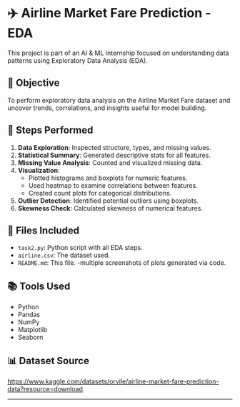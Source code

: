 # ✈️ Airline Market Fare Prediction - EDA

This project is part of an AI & ML internship focused on understanding data patterns using Exploratory Data Analysis (EDA).

## 📌 Objective
To perform exploratory data analysis on the Airline Market Fare dataset and uncover trends, correlations, and insights useful for model building.

## 🔧 Steps Performed
1. **Data Exploration**: Inspected structure, types, and missing values.
2. **Statistical Summary**: Generated descriptive stats for all features.
3. **Missing Value Analysis**: Counted and visualized missing data.
4. **Visualization**:
   - Plotted histograms and boxplots for numeric features.
   - Used heatmap to examine correlations between features.
   - Created count plots for categorical distributions.
5. **Outlier Detection**: Identified potential outliers using boxplots.
6. **Skewness Check**: Calculated skewness of numerical features.

## 📁 Files Included
- `task2.py`: Python script with all EDA steps.
- `airline.csv`: The dataset used.
- `README.md`: This file.
-multiple screenshots of plots generated via code.

## 📚 Tools Used
- Python
- Pandas
- NumPy
- Matplotlib
- Seaborn

## 📊 Dataset Source
https://www.kaggle.com/datasets/orvile/airline-market-fare-prediction-data?resource=download

---
